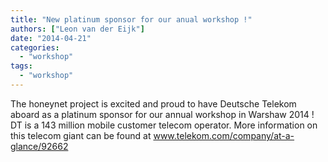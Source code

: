 ```yaml
---
title: "New platinum sponsor for our anual workshop !"
authors: ["Leon van der Eijk"]
date: "2014-04-21"
categories: 
  - "workshop"
tags: 
  - "workshop"
---
```


The honeynet project is excited and proud to have Deutsche Telekom aboard as a platinum sponsor for our annual workshop in Warshaw 2014 ! DT is a 143 million mobile customer telecom operator. More information on this telecom giant can be found at www.telekom.com/company/at-a-glance/92662
